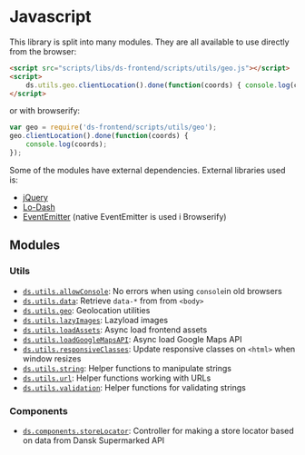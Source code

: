 # Javascript

This library is split into many modules. They are all available to use directly
from the browser:

```html
<script src="scripts/libs/ds-frontend/scripts/utils/geo.js"></script>
<script>
    ds.utils.geo.clientLocation().done(function(coords) { console.log(coords); });
</script>
```

or with browserify:

```js
var geo = require('ds-frontend/scripts/utils/geo');
geo.clientLocation().done(function(coords) {
    console.log(coords);
});
```

Some of the modules have external dependencies. External libraries used is:

- [jQuery](http://jquery.com/download/)
- [Lo-Dash](https://lodash.com/)
- [EventEmitter](https://github.com/Wolfy87/EventEmitter) (native EventEmitter is used i Browserify)

## Modules

### Utils

- [`ds.utils.allowConsole`](scripts/utils/allow-console.md): No errors when using `console`in old browsers
- [`ds.utils.data`](scripts/utils/data.md): Retrieve `data-*` from from `<body>`
- [`ds.utils.geo`](scripts/utils/geo.md): Geolocation utilities
- [`ds.utils.lazyImages`](scripts/utils/lazy-images.md): Lazyload images
- [`ds.utils.loadAssets`](scripts/utils/load-assets.md): Async load frontend assets
- [`ds.utils.loadGoogleMapsAPI`](scripts/utils/load-google-maps-api.md): Async load Google Maps API
- [`ds.utils.responsiveClasses`](scripts/utils/responsive-classes.md): Update responsive classes on `<html>` when window resizes
- [`ds.utils.string`](scripts/utils/string.md): Helper functions to manipulate strings
- [`ds.utils.url`](scripts/utils/url.md): Helper functions working with URLs
- [`ds.utils.validation`](scripts/utils/validation.md): Helper functions for validating strings

### Components

- [`ds.components.storeLocator`](scripts/components/store-locator.md): Controller for making a store locator based on data from Dansk Supermarked API
